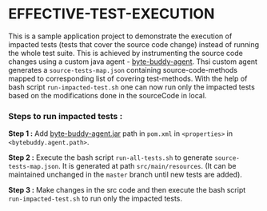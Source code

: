 # EFFECTIVE-TEST-EXECUTION

This is a sample application project to demonstrate the execution of impacted tests 
(tests that cover the source code change) instead of running the whole test suite.
This is achieved by instrumenting the source code changes using a custom java agent - 
[byte-buddy-agent](https://github.com/TV-hackathon-2023/byte-busters). Thsi custom agent generates 
a `source-tests-map.json` containing source-code-methods mapped to corresponding list of covering test-methods.
With the help of bash script `run-impacted-test.sh` one can now run only the impacted tests based on the modifications done in the sourceCode in local.



### Steps to run impacted tests :
**Step 1 :** Add [byte-buddy-agent.jar](https://github.com/TV-hackathon-2023/byte-busters) path in `pom.xml` 
in `<properties>` in  `<bytebuddy.agent.path>`.

**Step 2 :** Execute the bash script `run-all-tests.sh` to generate `source-tests-map.json`. 
It is generated at path `src/main/resources`. (It can be maintained unchanged in the `master` branch until new tests are added).

**Step 3 :** Make changes in the src code and then execute the bash script `run-impacted-test.sh` to run only the impacted tests.
